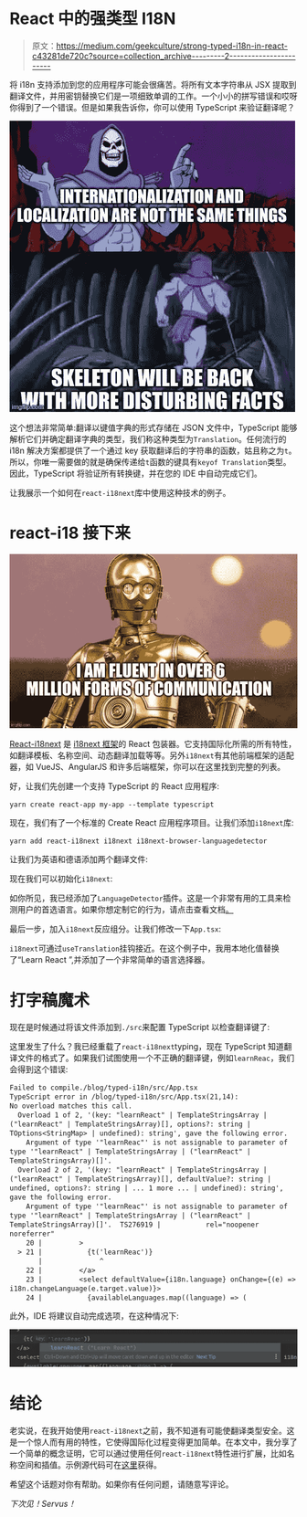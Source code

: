 # React 中的强类型 I18N

> 原文：<https://medium.com/geekculture/strong-typed-i18n-in-react-c43281de720c?source=collection_archive---------2----------------------->

将 i18n 支持添加到您的应用程序可能会很痛苦。将所有文本字符串从 JSX 提取到翻译文件，并用密钥替换它们是一项细致单调的工作。一个小小的拼写错误和哎呀你得到了一个错误。但是如果我告诉你，你可以使用 TypeScript 来验证翻译呢？

![](img/b3a3b822ab78da057889d6ae05f65817.png)

这个想法非常简单:翻译以键值字典的形式存储在 JSON 文件中，TypeScript 能够解析它们并确定翻译字典的类型，我们称这种类型为`Translation`。任何流行的 i18n 解决方案都提供了一个通过 key 获取翻译后的字符串的函数，姑且称之为`t`。所以，你唯一需要做的就是确保传递给`t`函数的键具有`keyof Translation`类型。因此，TypeScript 将验证所有转换键，并在您的 IDE 中自动完成它们。

让我展示一个如何在`react-i18next`库中使用这种技术的例子。

# react-i18 接下来

![](img/f39bf0e3b68a16026ae32ffcbde06752.png)

[React-i18next](https://react.i18next.com/) 是 [i18next 框架](https://www.i18next.com/)的 React 包装器。它支持国际化所需的所有特性，如翻译模板、名称空间、动态翻译加载等等。另外`i18next`有其他前端框架的适配器，如 VueJS、AngularJS 和许多后端框架，你可以在这里找到完整的列表。

好，让我们先创建一个支持 TypeScript 的 React 应用程序:

```
yarn create react-app my-app --template typescript
```

现在，我们有了一个标准的 Create React 应用程序项目。让我们添加`i18next`库:

```
yarn add react-i18next i18next i18next-browser-languagedetector
```

让我们为英语和德语添加两个翻译文件:

现在我们可以初始化`i18next`:

如你所见，我已经添加了`LanguageDetector`插件。这是一个非常有用的工具来检测用户的首选语言。如果你想定制它的行为，请点击查看文档[。](https://github.com/i18next/i18next-browser-languageDetector)

最后一步，加入`i18next`反应组分。让我们修改一下`App.tsx`:

`i18next`可通过`useTranslation`挂钩接近。在这个例子中，我用本地化值替换了“Learn React ”,并添加了一个非常简单的语言选择器。

# 打字稿魔术

现在是时候通过将该文件添加到`./src`来配置 TypeScript 以检查翻译键了:

这里发生了什么？我已经重载了`react-i18next`typing，现在 TypeScript 知道翻译文件的格式了。如果我们试图使用一个不正确的翻译键，例如`learnReac`，我们会得到这个错误:

```
Failed to compile./blog/typed-i18n/src/App.tsx
TypeScript error in /blog/typed-i18n/src/App.tsx(21,14):
No overload matches this call.
  Overload 1 of 2, '(key: "learnReact" | TemplateStringsArray | ("learnReact" | TemplateStringsArray)[], options?: string | TOptions<StringMap> | undefined): string', gave the following error.
    Argument of type '"learnReac"' is not assignable to parameter of type '"learnReact" | TemplateStringsArray | ("learnReact" | TemplateStringsArray)[]'.
  Overload 2 of 2, '(key: "learnReact" | TemplateStringsArray | ("learnReact" | TemplateStringsArray)[], defaultValue?: string | undefined, options?: string | ... 1 more ... | undefined): string', gave the following error.
    Argument of type '"learnReac"' is not assignable to parameter of type '"learnReact" | TemplateStringsArray | ("learnReact" | TemplateStringsArray)[]'.  TS276919 |           rel="noopener noreferrer"
    20 |         >
  > 21 |           {t('learnReac')}
       |              ^
    22 |         </a>
    23 |         <select defaultValue={i18n.language} onChange={(e) => i18n.changeLanguage(e.target.value)}>
    24 |           {availableLanguages.map((language) => (
```

此外，IDE 将建议自动完成选项，在这种情况下:

![](img/ab76b30c5e8805d5de89e55eccce995b.png)

# 结论

老实说，在我开始使用`react-i18next`之前，我不知道有可能使翻译类型安全。这是一个惊人而有用的特性，它使得国际化过程变得更加简单。在本文中，我分享了一个简单的概念证明，它可以通过使用任何`react-i18next`特性进行扩展，比如名称空间和插值。示例源代码可在[这里](https://github.com/lucky-libora/blog-typed-react-i18n)获得。

希望这个话题对你有帮助。如果你有任何问题，请随意写评论。

*下次见！Servus！*